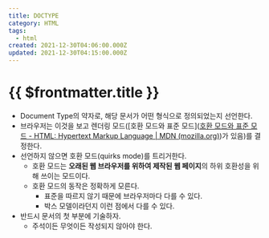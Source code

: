 ```yaml
---
title: DOCTYPE
category: HTML
tags:
  - html
created: 2021-12-30T04:06:00.000Z
updated: 2021-12-30T04:15:00.000Z
---
```


# {{ $frontmatter.title }}

- Document Type의 약자로, 해당 문서가 어떤 형식으로 정의되었는지 선언한다.
- 브라우저는 이것을 보고 렌더링 모드([호환 모드와 표준 모드]([호환 모드와 표준 모드 - HTML: Hypertext Markup Language | MDN (mozilla.org)](https://developer.mozilla.org/ko/docs/Web/HTML/Quirks_Mode_and_Standards_Mode))가 있음)를 결정한다.
- 선언하지 않으면 호환 모드(quirks mode)를 트리거한다.
  - 호환 모드는 **오래된 웹 브라우저를 위하여 제작된 웹 페이지**의 하위 호환성을 위해 쓰이는 모드이다.
  - 호환 모드의 동작은 정확하게 모른다.
    - 표준을 따르지 않기 때문에 브라우저마다 다를 수 있다.
    - 박스 모델이라던지 이런 점에서 다를 수 있다.
- 반드시 문서의 첫 부분에 기술하자.
  - 주석이든 무엇이든 작성되지 않아야 한다.
